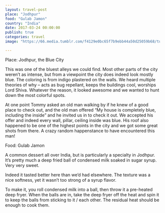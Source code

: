 ```yaml
---
layout: travel-post
place: "Jodhpur"
food: "Gulab Jamon"
country: "India"
date: 2017-03-24 00:00:00
publish: true
categories: travel
image: "https://66.media.tumblr.com/f4129e0bc65f7b9ebb44a50d25059b68/tumblr_p0t83gm2gp1wkhtd7o1_1280.jpg"

---
```


Place: Jodhpur, the Blue City

This was one of the bluest alleys we could find. Most other parts of the city weren’t as intense, but from a viewpoint the city does indeed look mostly blue. The coloring is from indigo plastered on the walls. We heard multiple theories of why – acts as bug repellant, keeps the buildings cool, worships Lord Shiva. Whatever the reason, it looked awesome and we wanted to hunt down the most colorful spots.

At one point Tommy asked an old man walking by if he knew of a good place to check out, and the old man offered “My house is completely blue, including the inside” and he invited us in to check it out. We accepted his offer and indeed every wall, pillar, ceiling inside was blue. His roof also happened to be one of the highest points in the city and we got some great shots from there. A crazy random happenstance to have encountered this man!

Food: Gulab Jamon

A common dessert all over India, but is particularly a specialty in Jodhpur. It’s pretty much a deep fried ball of condensed milk soaked in sugar syrup. Very very sweet.

Indeed it tasted better here than we’d had elsewhere. The texture was a nice softness, yet it wasn’t too strong of a syrup flavor.

To make it, you roll condensed milk into a ball, then throw it a pre-heated deep fryer. When the balls are in, take the deep fryer off the heat and spin it to keep the balls from sticking to it / each other. The residual heat should be enough to cook them.